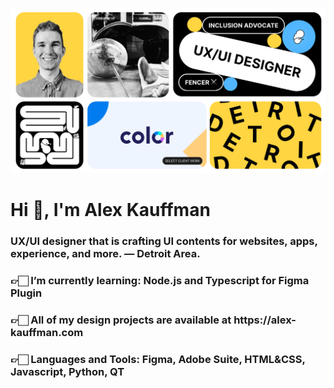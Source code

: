 ![logo](https://github.com/Xander13/Xander13/blob/main/Kauffman_OpenGraph%20(1).png)

<h1 align="left">Hi 👋, I'm Alex Kauffman</h1>
<h3 align="left">UX/UI designer that is crafting UI contents for websites, apps, experience, and more. — Detroit Area.</h3>
<h3 align="left">👉🏻 I’m currently learning: Node.js and Typescript for Figma Plugin</h3>
<h3 align="left">👉🏻 All of my design projects are available at https://alex-kauffman.com</h3>
<h3 align="left">👉🏻 Languages and Tools: Figma, Adobe Suite, HTML&CSS, Javascript, Python, QT</h3>

